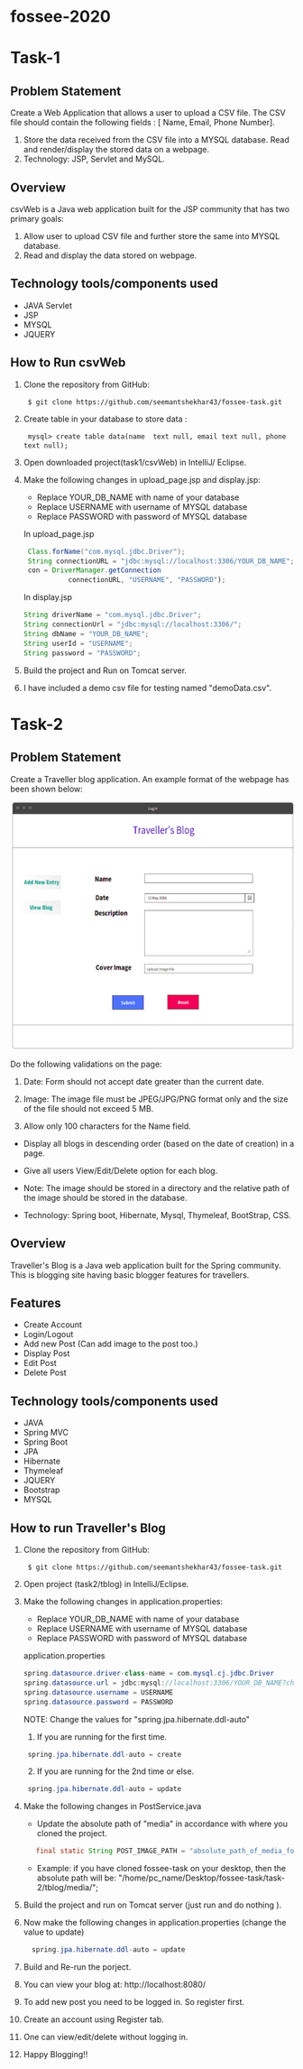 # fossee-2020

# Task-1

## Problem Statement
Create a Web Application that allows a user to upload a CSV file. The  CSV file should contain the following fields : [ Name, Email, Phone Number]. 

1. Store the data received from the CSV file into a MYSQL database. Read and render/display the stored data on a webpage.
2. Technology: JSP, Servlet and MySQL.

## Overview
csvWeb is a Java web application built for the JSP community that has two primary goals:
1. Allow user to upload CSV file and further store the same into MYSQL database. 
2. Read and display the data stored on webpage.

## Technology tools/components used
- JAVA Servlet
- JSP
- MYSQL
- JQUERY


## How to Run csvWeb

1. Clone the repository from GitHub:

		$ git clone https://github.com/seemantshekhar43/fossee-task.git

2. Create table in your database to store data :

		mysql> create table data(name  text null, email text null, phone text null);
    
3. Open downloaded project(task1/csvWeb) in IntelliJ/ Eclipse.

4. Make the following changes in upload_page.jsp and display.jsp:
  
      - Replace YOUR_DB_NAME with name of your database
      - Replace USERNAME with username of MYSQL database
      - Replace PASSWORD with password of MYSQL database
      
      
     In upload_page.jsp
      
      ```java
       Class.forName("com.mysql.jdbc.Driver");
       String connectionURL = "jdbc:mysql://localhost:3306/YOUR_DB_NAME";
       con = DriverManager.getConnection
                 connectionURL, "USERNAME", "PASSWORD");
      ```  
      
      In display.jsp
      
      ```java
    String driverName = "com.mysql.jdbc.Driver";
    String connectionUrl = "jdbc:mysql://localhost:3306/";
    String dbName = "YOUR_DB_NAME";
    String userId = "USERNAME";
    String password = "PASSWORD";
      ```  
      

5. Build the project and Run on Tomcat server.

6. I have included a demo csv file for testing named "demoData.csv".


# Task-2

## Problem Statement
Create a Traveller blog application. An example format of the webpage has been shown below:

![Blog problem statement](task2/tblog/media/demo.png?raw=true)

Do the following validations on the page:
1. Date: Form should not accept date greater than the current date.

2. Image: The image file must be JPEG/JPG/PNG format only and the size of the file should not exceed 5 MB.

3. Allow only 100 characters for the Name field.

- Display all blogs in descending order (based on the date of creation) in a page.

- Give all users View/Edit/Delete option for each blog. 

- Note: The image should be stored in a directory and the relative path of the image should be stored in the database.

- Technology: Spring boot, Hibernate, Mysql, Thymeleaf, BootStrap, CSS.

## Overview
Traveller's Blog is a Java web application built for the Spring community. This is blogging site having basic blogger features for travellers. 

## Features
- Create Account
- Login/Logout
- Add new Post (Can add image to the post too.)
- Display Post
- Edit Post
- Delete Post

## Technology tools/components used
- JAVA 
- Spring MVC
- Spring Boot
- JPA
- Hibernate
- Thymeleaf
- JQUERY
- Bootstrap
- MYSQL

## How to run Traveller's Blog

1. Clone the repository from GitHub:

		$ git clone https://github.com/seemantshekhar43/fossee-task.git
    
2. Open project (task2/tblog) in IntelliJ/Eclipse.

3. Make the following changes in application.properties:
  
      - Replace YOUR_DB_NAME with name of your database
      - Replace USERNAME with username of MYSQL database
      - Replace PASSWORD with password of MYSQL database
      
      application.properties
      
      ```java
    spring.datasource.driver-class-name = com.mysql.cj.jdbc.Driver
    spring.datasource.url = jdbc:mysql://localhost:3306/YOUR_DB_NAME?characterEncoding=utf8
    spring.datasource.username = USERNAME
    spring.datasource.password = PASSWORD
      ```
      
      NOTE: Change the values for "spring.jpa.hibernate.ddl-auto"  
      
      1. If you are running for the first time.
      ```java
       spring.jpa.hibernate.ddl-auto = create 
      ```
      2. If you are running for the 2nd time or else.
      ```java
       spring.jpa.hibernate.ddl-auto = update
      ```
      
 6. Make the following changes in PostService.java
 
    - Update the absolute path of "media" in accordance with where you cloned the project.
    ```java
       final static String POST_IMAGE_PATH = "absolute_path_of_media_folder";
    ```
    
    - Example: if you have cloned fossee-task on your desktop, then the absolute path will be:
      "/home/pc_name/Desktop/fossee-task/task-2/tblog/media/";
 
 4. Build the project and run on Tomcat server (just run and do nothing ).
 
 5. Now make the following changes in application.properties (change the value to update)
 
 	 ```java
       spring.jpa.hibernate.ddl-auto = update
      ```
 
 6. Build and Re-run the porject. 
 
 7. You can view your blog at:  http://localhost:8080/
 
 8. To add new post you need to be logged in. So register first.
 
 9. Create an account using Register tab.
 
 10. One can view/edit/delete without logging in.
 
 11. Happy Blogging!!
        


    
    
    



